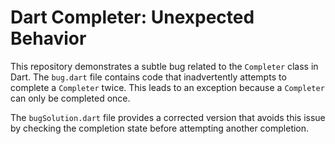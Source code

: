 # Dart Completer: Unexpected Behavior

This repository demonstrates a subtle bug related to the `Completer` class in Dart. The `bug.dart` file contains code that inadvertently attempts to complete a `Completer` twice.  This leads to an exception because a `Completer` can only be completed once. 

The `bugSolution.dart` file provides a corrected version that avoids this issue by checking the completion state before attempting another completion.